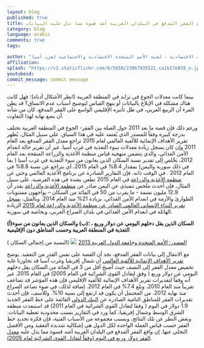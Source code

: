 ```yaml
---
layout: blog
published: true
title: إن واقع الفقر المدقع في البلدان العربية أشد قسوة مما تدل عليه البيانات  ...
category: blog
language: arabic
comments: true
tags: 

author: "خالد أبو اسماعيل -  رئيس قسم السياسات الاقتصادية ، لجنة الأمم المتحدة الاقتصادية والاجتماعية لغرب آسيا (ESCWA)"
affiliation: 
splash: "https://c2.staticflickr.com/6/5650/23967935521_ca1b17e859_n.jpg"
youtubeid: 
commit_message: commit message
---
```

بينما كانت معدلات الجوع في تزايد في المنطقة العربية (انظر الأشكال أدناه)؛ فهل كانت هناك مشكلة في الإبلاغ بالبيانات أو بنهج القياس لتوضيح أسباب عدم الاتساق؟  قد يظن المرء أن الربيع العربي، في ظل تأثيره الإقليمي الواسع على الفقر المدقع، كان من شأنه أن يضع نهاية لهذا التفاوت. <!-- more -->

  ورغم ذلك فإن قصة ما بعد 2011 حول الصلة بين الفقر- الجوع في المنطقة العربية تختلف بدرجة كبيرة وفقاً للمصدر الذي يُعتمد عليه في هذا السياق.     علي سبيل المثال، يُظهر تقرير الأهداف الإنمائية للألفية العالمي لعام 2015 تراجع معدل الفقر المدقع بعد العام 2011 وإن كان يسجل زيادة معدلات سوء التغذية في غرب آسيا.   غير أن تقرير حالة انعدام الأمن الغذائي، والذي يتضمن منهجية قياس منظمة الأغذية والزراعة المنقحة بعد العام 2012،  يَخْلص إلى تقدير نسبة السكان الذين يعانون من سوء التغذية في غرب آسيا ( بما في ذلك سورية واليمن) بمقدار 8.4% في العام 2015،  أي بتراجع عن نسبة 8.8%  في  العام 2012 .   في الوقت ذاته، فإن التقارير الصادرة عن برنامج الأغذية العالمي وحتي عن [منظمة الأغذية والزراعة](/http://www.fao.org/emergencies/appeals/2015/en) في العام 2015  تطعن بشدة في هذه الفرضية.  على سبيل المثال، فإن أحدث ملخص تنفيذي عن اليمن صادر عن [منظمة الأغذية والزراعة](/http://www.fao.org/emergencies/resources/documents/resources-detail/en/c/298069)  يقدر أن 12.9 مليون نسمة -  ما يقرب من 50 في المائة من السكان – يواجهون مستويات الطوارئ والأزمة في انعدام الأمن الغذائي، بزيادة 21% منذ العام 2014. وبالمثل، [يسجل تقرير النداء الإنساني العالمي الصادر عن منظمة الأغذية والزراعة لعام 2015](/http://www.fao.org/emergencies/appeals/2015/en) الزيادة الهائلة في انعدام الأمن الغذائي في بلدان الصراع العربي، وبخاصة في سورية.


**(أ)السكان الذين يقل دخلهم اليومي عن دولار وربع ، ؛(ب) والسكان الذين يعانون من سوء التغذية  في المنطقة العربية  وحسب المناطق دون الإقليمية**
 
( النسبة من إجمالي السكان)
![](http://farm6.staticflickr.com/5749/23768412770_4afafc9340_b.jpg)
[المصدر:  الأمم المتحدة وجامعة الدول العربية 2013](http://www.undp.org/content/dam/rbas/doc/MDGS%20publications/Arab_MDGR_2013_English.pdf)

مع الانتقال إلى بيانات الفقر المدقع،  نجد أن القصة على نفس القدر من التعقيد.  يوضح [تقرير الأهداف الإنمائية للألفية العالمي](http://www.undp.org/content/dam/rbas/doc/MDGS%20publications/Arab_MDGR_2013_English.pdf) أن شمال إفريقيا وغرب آسيا قد تجاوزتا غاية تخفيض معدل الفقر إلى النصف حيث أصبح أقل من 3 في المائة من السكان يقل دخلهم اليومي عن دولار وربع ( وفق لتعادل القوى الشرائية في العام 2005) في العام 2015.   غير أنه وفقاً لتقديرات تقرير الأهداف الإنمائية للألفية الإقليمي فإن هذه المؤشر قد تضاعف تقريباً منذ العام 2010، وبلغ 7.4% في العام 2012.  إضافة لذلك، في ضوء تصاعد الصراع منذ نهاية 2012، من المحتمل أن يكون قد ارتفع إلى نسبة 10%.   وللأسف، فإن أحدث تقديرات الفقر للمناطق النامية الصادرة عن [البنك الدولي](http://www-wds.worldbank.org/external/default/WDSContentServer/WDSP/IB/2015/10/14/090224b083144b10/2_0/Rendered/PDF/A0global0count00and0initial0results.pdf) القائمة على خط الفقر الجديد 1.9 دولار في اليوم ( وفقا لتعادل القوى الشرائية في العام 2011) قد استبعدت منطقة الشرق الوسط وشمال إفريقيا، كما ورد في التقارير بسبب محدودية تغطية البيانات.  وبغض النظر عن تلك النتائج، وبسبب مجموعة من الأسباب الفنية، فإن فكرة تحديد خط الفقر حسب قياس العملة الواحدة لكل الدول هي إشكالية شديدة التعقيد ومن الأفضل التخلي عنها.  إن واقع الفقر المدقع في البلدان العربية أشد قسوة مما يدل عليه [معدل الفقر دولار وربع في اليوم (وفقاً لتعادل القوى الشرائية لعام 2005)](http://www.ipc-undp.org/pub/IPCWorkingPaper93.pdf).